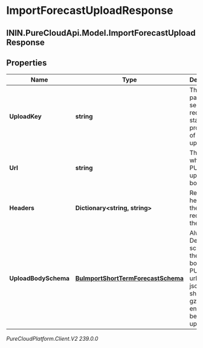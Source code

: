# ImportForecastUploadResponse

## ININ.PureCloudApi.Model.ImportForecastUploadResponse

## Properties

|Name | Type | Description | Notes|
|------------ | ------------- | ------------- | -------------|
| **UploadKey** | **string** | The key to pass to the secondary request to start processing of the upload | [optional] |
| **Url** | **string** | The url to which to PUT the upload body | [optional] |
| **Headers** | **Dictionary&lt;string, string&gt;** | Required headers for the PUT request to the url | [optional] |
| **UploadBodySchema** | [**BuImportShortTermForecastSchema**](BuImportShortTermForecastSchema) | Always null. Defines the schema of the json body to be PUT to the url. The json body should be gzip encoded before uploading | [optional] |



_PureCloudPlatform.Client.V2 239.0.0_
